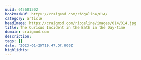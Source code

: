 ```yaml
---
uuid: 645601302
bookmarkOf: https://craigmod.com/ridgeline/014/
category: article
headImage: https://craigmod.com/ridgeline/images/014/014.jpg
title: The Curious Incident in the Bath in the Day-time
domain: craigmod.com
description:
tags: []
date: '2023-01-26T19:47:57.808Z'
highlights:
---
```




